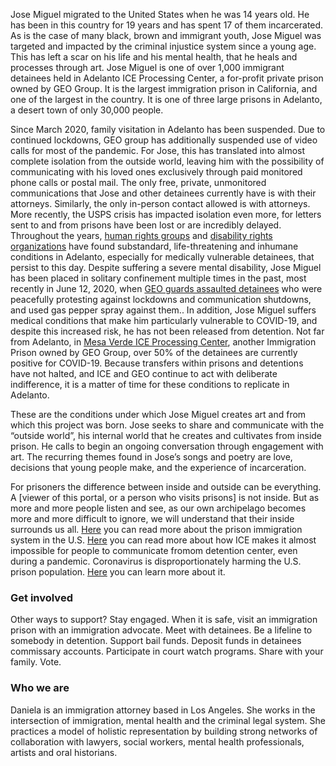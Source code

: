 Jose Miguel migrated to the United States when he was 14 years old. He has been in this country for 19 years and has spent 17 of them incarcerated. As is the case of many black, brown and immigrant youth, Jose Miguel was targeted and impacted by the criminal injustice system since a young age. This has left a scar on his life and his mental health, that he heals and processes through art. Jose Miguel is one of over 1,000 immigrant detainees held in Adelanto ICE Processing Center, a for-profit private prison owned by GEO Group. It is the largest immigration prison in California, and one of the largest in the country. It is one of three large prisons in Adelanto, a desert town of only 30,000 people.

Since March 2020, family visitation in Adelanto has been suspended. Due to continued lockdowns, GEO group has additionally suspended use of video calls for most of the pandemic. For Jose, this has translated into almost complete isolation from the outside world, leaving him with the possibility of communicating with his loved ones exclusively through paid monitored phone calls or postal mail. The only free, private, unmonitored communications that Jose and other detainees currently have is with their attorneys. Similarly, the only in-person contact allowed is with attorneys. More recently, the USPS crisis has impacted isolation even more, for letters sent to and from prisons have been lost or are incredibly delayed. Throughout the years, [human rights groups](https://www.hrw.org/report/2017/05/08/systemic-indifference/dangerous-substandard-medical-care-us-immigration-detention) and [disability rights organizations](https://www.disabilityrightsca.org/post/there-is-no-safety-here-the-dangers-for-people-with-mental-illness-and-other-disabilities-at) have found substandard, life-threatening and inhumane conditions in Adelanto, especially for medically vulnerable detainees, that persist to this day. Despite suffering a severe mental disability, Jose Miguel has been placed in solitary confinement multiple times in the past, most recently in June 12, 2020, when [GEO guards assaulted detainees](https://www.latimes.com/california/story/2020-06-26/immigrants-detained-at-adelanto-staged-a-peaceful-protest-guards-in-riot-gear-pepper-sprayed-them) who were peacefully protesting against lockdowns and communication shutdowns, and used gas pepper spray against them.. In addition, Jose Miguel suffers medical conditions that make him particularly vulnerable to COVID-19, and despite this increased risk, he has not been released from detention. Not far from Adelanto, in [Mesa Verde ICE Processing Center](https://www.kqed.org/news/11833925/half-of-all-detainees-at-bakersfield-ice-facility-have-tested-positive-for-covid-19), another Immigration Prison owned by GEO Group, over 50% of the detainees are currently positive for COVID-19. Because transfers within prisons and detentions have not halted, and ICE and GEO continue to act with deliberate indifference, it is a matter of time for these conditions to replicate in Adelanto.

These are the conditions under which Jose Miguel creates art and from which this project was born. Jose seeks to share and communicate with the “outside world”, his internal world that he creates and cultivates from inside prison. He calls to begin an ongoing conversation through engagement with art. The recurring themes found in Jose’s songs and poetry are love, decisions that young people make, and the experience of incarceration.

For prisoners the difference between inside and outside can be everything. A [viewer of this portal, or a person who visits prisons] is not inside. But as more and more people listen and see, as our own archipelago becomes more and more difficult to ignore, we will understand that their inside surrounds us all. [Here](https://www.ucpress.edu/book/9780520246690/american-gulag) you can read more about the prison immigration system in the U.S. [Here](https://immigrationimpact.com/2020/08/27/ice-phone-calls/?emci=74f11c33-44e9-ea11-8b03-00155d0394bb&emdi=f13c0f2f-ccea-ea11-8b03-00155d0394bb&ceid=8885589#.X0klMn6Sk2w) you can read more about how ICE makes it almost impossible for people to communicate fromom detention center, even during a pandemic.
Coronavirus is disproportionately harming the U.S. prison population. [Here](https://law.ucla.edu/academics/centers/criminal-justice-program/ucla-covid-19-behind-bars-data-project) you can learn more about it.

### Get involved

Other ways to support? Stay engaged. When it is safe, visit an immigration prison with an immigration advocate. Meet with detainees. Be a lifeline to somebody in detention. Support bail funds. Deposit funds in detainees commissary accounts. Participate in court watch programs. Share with your family. Vote.

### Who we are

Daniela is an immigration attorney based in Los Angeles. She works in the intersection of immigration, mental health and the criminal legal system. She practices a model of holistic representation by building strong networks of collaboration with lawyers, social workers, mental health professionals, artists and oral historians.
